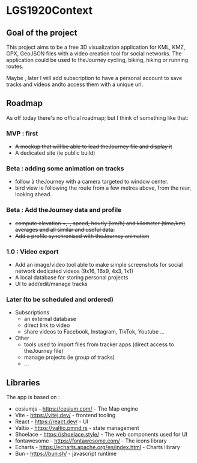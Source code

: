 # LGS1920Context

## Goal of the project

This project aims to be a free 3D visualization application for KML, KMZ, GPX, GeoJSON files with a video creation tool
for social networks.
The application could be used to theJourney cycling, biking, hiking or running routes.

Maybe , later I will add subscription to have a personal account to save tracks and videos andto access them with a
unique url.

## Roadmap

As off today there's no official roadmap;
but I think of something like that:

### MVP : first

* ~~A mockup that will be able to load theJourney file and display it~~
* A dedicated site (ie public build)

### Beta : adding some animation on tracks

* follow à theJourney with a camera targeted to window center.
* bird view ie following the route from a few metres above, from the rear, looking ahead.

### Beta : Add theJourney data and profile

* ~~compute elevation +,-, speed,
  hourly (km/h) and kilometer (time/km) averages and all similar and useful data.~~
* ~~Add a profile synchronised with theJourney animation~~

### 1.0 : Video export

* Add an image/video tool able to make simple screenshots for social network dedicated videos (9x16, 16x9, 4x3, 1x1)
* A local database for storing personal projects
* UI to add/edit/manage tracks

### Later (to be scheduled and ordered)

* Subscriptions
    * an external database
    * direct link to video
    * share videos to Facebook, Instagram, TikTok, Youtube ...
* Other
    * tools used to import files from tracker apps (direct access to theJourney file)
    * manage projects (ie group of tracks)
    * ...

## Libraries

The app is based on :

* cesiumjs - https://cesium.com/ - The Map engine
* Vite -  https://vitej.dev/ - frontend tooling
* React - https://react.dev/ - UI
* Valtio - https://valtio.pmnd.rs - state management
* Shoelace - https://shoelace.style/ - The web components used for UI
* fontawesome - https://fontawesome.com/ - The icons library
* Echarts - https://echarts.apache.org/en/index.html - Charts library
* Bun - https://bun.sh/ - javascript runtime

